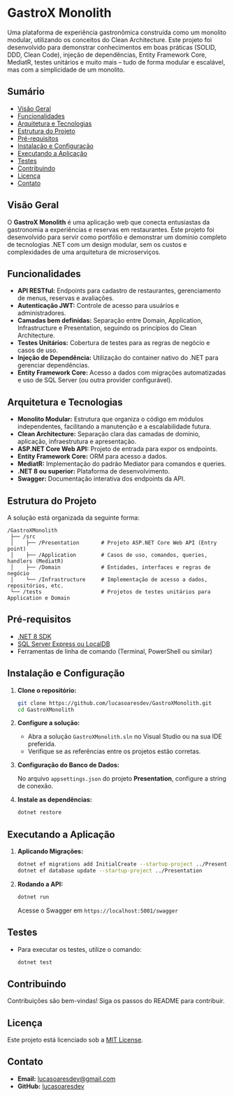 # GastroX Monolith

Uma plataforma de experiência gastronômica construída como um monolito modular, utilizando os conceitos do Clean Architecture. Este projeto foi desenvolvido para demonstrar conhecimentos em boas práticas (SOLID, DDD, Clean Code), injeção de dependências, Entity Framework Core, MediatR, testes unitários e muito mais – tudo de forma modular e escalável, mas com a simplicidade de um monolito.

## Sumário

- [Visão Geral](#visão-geral)
- [Funcionalidades](#funcionalidades)
- [Arquitetura e Tecnologias](#arquitetura-e-tecnologias)
- [Estrutura do Projeto](#estrutura-do-projeto)
- [Pré-requisitos](#pré-requisitos)
- [Instalação e Configuração](#instalação-e-configuração)
- [Executando a Aplicação](#executando-a-aplicação)
- [Testes](#testes)
- [Contribuindo](#contribuindo)
- [Licença](#licença)
- [Contato](#contato)

## Visão Geral

O **GastroX Monolith** é uma aplicação web que conecta entusiastas da gastronomia a experiências e reservas em restaurantes. Este projeto foi desenvolvido para servir como portfólio e demonstrar um domínio completo de tecnologias .NET com um design modular, sem os custos e complexidades de uma arquitetura de microserviços.

## Funcionalidades

- **API RESTful:** Endpoints para cadastro de restaurantes, gerenciamento de menus, reservas e avaliações.
- **Autenticação JWT:** Controle de acesso para usuários e administradores.
- **Camadas bem definidas:** Separação entre Domain, Application, Infrastructure e Presentation, seguindo os princípios do Clean Architecture.
- **Testes Unitários:** Cobertura de testes para as regras de negócio e casos de uso.
- **Injeção de Dependência:** Utilização do container nativo do .NET para gerenciar dependências.
- **Entity Framework Core:** Acesso a dados com migrações automatizadas e uso de SQL Server (ou outra provider configurável).

## Arquitetura e Tecnologias

- **Monolito Modular:** Estrutura que organiza o código em módulos independentes, facilitando a manutenção e a escalabilidade futura.
- **Clean Architecture:** Separação clara das camadas de domínio, aplicação, infraestrutura e apresentação.
- **ASP.NET Core Web API:** Projeto de entrada para expor os endpoints.
- **Entity Framework Core:** ORM para acesso a dados.
- **MediatR:** Implementação do padrão Mediator para comandos e queries.
- **.NET 8 ou superior:** Plataforma de desenvolvimento.
- **Swagger:** Documentação interativa dos endpoints da API.

## Estrutura do Projeto

A solução está organizada da seguinte forma:

```
/GastroXMonolith
 ├── /src
 │    ├── /Presentation       # Projeto ASP.NET Core Web API (Entry point)
 │    ├── /Application        # Casos de uso, comandos, queries, handlers (MediatR)
 │    ├── /Domain             # Entidades, interfaces e regras de negócio
 │    └── /Infrastructure     # Implementação de acesso a dados, repositórios, etc.
 └── /tests                   # Projetos de testes unitários para Application e Domain
```

## Pré-requisitos

- [.NET 8 SDK](https://dotnet.microsoft.com/download)
- [SQL Server Express ou LocalDB](https://docs.microsoft.com/pt-br/sql/database-engine/configure-windows/sql-server-express-localdb)
- Ferramentas de linha de comando (Terminal, PowerShell ou similar)

## Instalação e Configuração

1. **Clone o repositório:**

   ```bash
   git clone https://github.com/lucasoaresdev/GastroXMonolith.git
   cd GastroXMonolith
   ```

2. **Configure a solução:**

   - Abra a solução `GastroXMonolith.sln` no Visual Studio ou na sua IDE preferida.
   - Verifique se as referências entre os projetos estão corretas.

3. **Configuração do Banco de Dados:**

   No arquivo `appsettings.json` do projeto **Presentation**, configure a string de conexão.

4. **Instale as dependências:**

   ```bash
   dotnet restore
   ```

## Executando a Aplicação

1. **Aplicando Migrações:**

   ```bash
   dotnet ef migrations add InitialCreate --startup-project ../Presentation --output-dir Persistence/Migrations
   dotnet ef database update --startup-project ../Presentation
   ```

2. **Rodando a API:**

   ```bash
   dotnet run
   ```

   Acesse o Swagger em `https://localhost:5001/swagger`

## Testes

- Para executar os testes, utilize o comando:

  ```bash
  dotnet test
  ```

## Contribuindo

Contribuições são bem-vindas! Siga os passos do README para contribuir.

## Licença

Este projeto está licenciado sob a [MIT License](LICENSE).

## Contato

- **Email:** [lucasoaresdev@gmail.com](mailto:lucasoaresdev@gmail.com)
- **GitHub:** [lucasoaresdev](https://github.com/lucasoaresdev)
